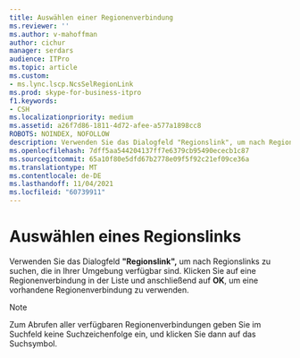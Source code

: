 ```yaml
---
title: Auswählen einer Regionenverbindung
ms.reviewer: ''
ms.author: v-mahoffman
author: cichur
manager: serdars
audience: ITPro
ms.topic: article
ms.custom:
- ms.lync.lscp.NcsSelRegionLink
ms.prod: skype-for-business-itpro
f1.keywords:
- CSH
ms.localizationpriority: medium
ms.assetid: a26f7d86-1811-4d72-afee-a577a1898cc8
ROBOTS: NOINDEX, NOFOLLOW
description: Verwenden Sie das Dialogfeld "Regionslink", um nach Regionslinks zu suchen, die in Ihrer Umgebung verfügbar sind. Klicken Sie auf eine Regionenverbindung in der Liste und anschließend auf OK, um eine vorhandene Regionenverbindung zu verwenden.
ms.openlocfilehash: 7dff5aa544204137ff7e6379cb95490ececb1c87
ms.sourcegitcommit: 65a10f80e5dfd67b2778e09f5f92c21ef09ce36a
ms.translationtype: MT
ms.contentlocale: de-DE
ms.lasthandoff: 11/04/2021
ms.locfileid: "60739911"
---
```

# <a name="select-a-region-link"></a>Auswählen eines Regionslinks
 
Verwenden Sie das Dialogfeld **"Regionslink",** um nach Regionslinks zu suchen, die in Ihrer Umgebung verfügbar sind. Klicken Sie auf eine Regionenverbindung in der Liste und anschließend auf **OK**, um eine vorhandene Regionenverbindung zu verwenden.
  
> [!NOTE]
> Zum Abrufen aller verfügbaren Regionenverbindungen geben Sie im Suchfeld keine Suchzeichenfolge ein, und klicken Sie dann auf das Suchsymbol. 
  
 
  

